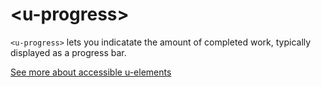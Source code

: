 # &lt;u-progress&gt;
`<u-progress>` lets you indicatate the amount of completed work, typically displayed as a progress bar.

[See more about accessible u-elements](https://u-elements.github.io/u-elements/)